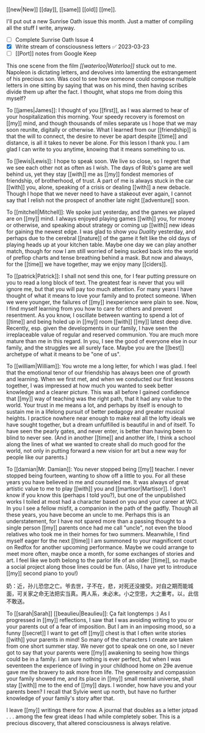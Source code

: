 [[new|New]] [[day]], [[same]] [[old]] [[me]].

I'll put out a new Sunrise Oath issue this month. Just a matter of compiling all the stuff I write, anyway.

- [ ] Complete Sunrise Oath Issue 4
- [x] Write stream of consciousness letters ✅ 2023-03-23
- [ ] [[Port]] notes from Google Keep

This one scene from the film *[[waterloo|Waterloo]]* stuck out to me. Napoleon is dictating letters, and devolves into lamenting the estrangement of his precious son. Was cool to see how someone could compose multiple letters in one sitting by saying that was on his mind, then having scribes divide them up after the fact. I thought, what stops me from doing this myself?

To [[james|James]]: I thought of you [[first]], as I was alarmed to hear of your hospitalization this morning. Your speedy recovery is foremost on [[my]] mind, and though thousands of miles separate us I hope that we may soon reunite, digitally or otherwise. What I learned from our [[friendship]] is that the will to connect, the desire to never be apart despite [[time]] and distance, is all it takes to never be alone. For this lesson I thank you. I am glad I can write to you anytime, knowing that it means something to us.

To [[lewis|Lewis]]: I hope to speak soon. We live so close, so I regret that we see each other not as often as I wish. The days of Rob's game are well behind us, yet they stay [[with]] me as [[my]] fondest memories of friendship, of brotherhood, of trust. A part of me is always stuck in the car [[with]] you, alone, speaking of a crisis or dealing [[with]] a new debacle. Though I hope that we never need to have a stakeout ever again, I cannot say that I relish not the prospect of another late night [[adventure]] soon.

To [[mitchell|Mitchell]]: We spoke just yesterday, and the games we played are on [[my]] mind. I always enjoyed playing games [[with]] you, for money or otherwise, and speaking about strategy or coming up [[with]] new ideas for gaining the newest edge. I was glad to show you *Duality* yesterday, and perhaps due to the cerebral [[nature]] of the game it felt like the old days of playing heads up at your kitchen table. Maybe one day we can play another match, though for now I am still worried of being sucked back into the world of preflop charts and tense breathing behind a mask. But now and always, for the [[time]] we have together, may we enjoy many [[ciders]].

To [[patrick|Patrick]]: I shall not send this one, for I fear putting pressure on you to read a long block of text. The greatest fear is never that you will ignore me, but that you will pay too much attention. For many years I have thought of what it means to love your family and to protect someone. When we were younger, the failures of [[my]] inexperience were plain to see. Now, I find myself learning from you how to care for others and prevent resentment. As you know, I oscillate between wanting to spend a lot of [[time]] and being holed up in [[my]] room [[with]] [[my]] latest deep dive. Recently, esp. given the developments in our family, I have seen the irreplaceable value of regular and reserved communion. You are much more mature than me in this regard. In you, I see the good of everyone else in our family, and the struggles we all surely face. Maybe you are the [[best]] archetype of what it means to be "one of us". 

To [[william|William]]: You wrote me a long letter, for which I was glad. I feel that the emotional tenor of our friendship has always been one of growth and learning. When we first met, and when we conducted our first lessons together, I was impressed at how much you wanted to seek better knowledge and a clearer picture. This was all before I gained confidence that [[my]] way of teaching was the right path, that it had any value to the world. Your trust in me means a lot, and perhaps by itself is enough to sustain me in a lifelong pursuit of better pedagogy and greater musical heights. I practice nowhere near enough to make real all the lofty ideals we have sought together, but a dream unfulfilled is beautiful in and of itself. To have seen the pearly gates, and never enter, is better than having been to blind to never see. (And in another [[time]] and another life, I think a school along the lines of what we wanted to create shall do much good for the world, not only in putting forward a new vision for art but a new way for people like our parents.)

To [[damian|Mr. Damian]]: You never stopped being [[my]] teacher. I never stopped being fourteen, wanting to show off a little to you. For all these years you have believed in me and counseled me. It was always of great artistic value to me to play [[with]] you and [[martisor|Martisor]]. I don’t know if you know this (perhaps I told you?), but one of the unpublished works I toiled at most had a character based on you and your career at WCI. In you I see a fellow misfit, a companion in the path of the gadfly. Though all these years, you have become an uncle to me. Perhaps this is an understatement, for I have not spared more than a passing thought to a single person [[my]] parents once had me call "uncle", not even the blood relatives who took me in their homes for two summers. Meanwhile, I find myself eager for the next [[time]] I am summoned to your magnificent court on Redfox for another upcoming performance. Maybe we could arrange to meet more often, maybe once a month, for some exchanges of stories and art. I feel like we both belong to the parlor life of an older [[time]], so maybe a social project along those lines could be fun. (Also, I have yet to introduce [[my]] second piano to you!)

奶：近，孙儿恐您之亡。爷去世，子不在，悲，对死还没接受。对自之期而能城面，可关家之命无法把实当真。两人系，未必末。小之空思，大之重考。以，此信不敢送。

To [[sarah|Sarah]] [[beaulieu|Beaulieu]]: Ça fait longtemps :) As I progressed in [[my]] reflections, I saw that I was avoiding writing to you or your parents out of a fear of imposition. But I am in an imposing mood, so a funny [[secret]] I want to get off [[my]] chest is that I often write stories [[with]] your parents in mind! So many of the characters I create are taken from one short summer stay. We never got to speak one on one, so I never got to say that your parents were [[my]] awakening to seeing how things could be in a family. I am sure nothing is ever perfect, but when I was seventeen the experience of living in your childhood home on 29e avenue gave me the bravery to ask more from life. The generosity and compassion your family showed me, and its place in [[my]] small mental universe, shall stay [[with]] me to the end of [[my]] days. I wonder, how have you and your parents been? I recall that Sylvie went up north, but have no further knowledge of your family's story after that.

I leave [[my]] writings there for now. A journal that doubles as a letter jotpad . . . among the few great ideas I had while completely sober. This is a precious discovery, that altered consciousness is always relative.